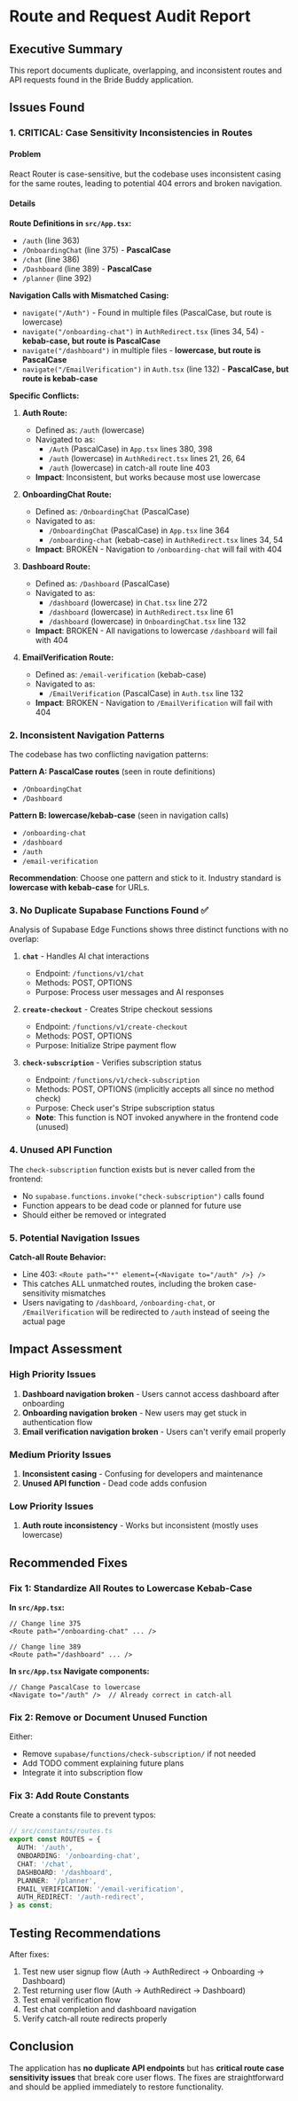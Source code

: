 # Route and Request Audit Report

## Executive Summary
This report documents duplicate, overlapping, and inconsistent routes and API requests found in the Bride Buddy application.

## Issues Found

### 1. **CRITICAL: Case Sensitivity Inconsistencies in Routes**

#### Problem
React Router is case-sensitive, but the codebase uses inconsistent casing for the same routes, leading to potential 404 errors and broken navigation.

#### Details

**Route Definitions in `src/App.tsx`:**
- `/auth` (line 363)
- `/OnboardingChat` (line 375) - **PascalCase**
- `/chat` (line 386)
- `/Dashboard` (line 389) - **PascalCase**
- `/planner` (line 392)

**Navigation Calls with Mismatched Casing:**
- `navigate("/Auth")` - Found in multiple files (PascalCase, but route is lowercase)
- `navigate("/onboarding-chat")` in `AuthRedirect.tsx` (lines 34, 54) - **kebab-case, but route is PascalCase**
- `navigate("/dashboard")` in multiple files - **lowercase, but route is PascalCase**
- `navigate("/EmailVerification")` in `Auth.tsx` (line 132) - **PascalCase, but route is kebab-case**

**Specific Conflicts:**

1. **Auth Route:**
   - Defined as: `/auth` (lowercase)
   - Navigated to as: 
     - `/Auth` (PascalCase) in `App.tsx` lines 380, 398
     - `/auth` (lowercase) in `AuthRedirect.tsx` lines 21, 26, 64
     - `/auth` (lowercase) in catch-all route line 403
   - **Impact**: Inconsistent, but works because most use lowercase

2. **OnboardingChat Route:**
   - Defined as: `/OnboardingChat` (PascalCase)
   - Navigated to as:
     - `/OnboardingChat` (PascalCase) in `App.tsx` line 364
     - `/onboarding-chat` (kebab-case) in `AuthRedirect.tsx` lines 34, 54
   - **Impact**: BROKEN - Navigation to `/onboarding-chat` will fail with 404

3. **Dashboard Route:**
   - Defined as: `/Dashboard` (PascalCase)
   - Navigated to as:
     - `/dashboard` (lowercase) in `Chat.tsx` line 272
     - `/dashboard` (lowercase) in `AuthRedirect.tsx` line 61
     - `/dashboard` (lowercase) in `OnboardingChat.tsx` line 132
   - **Impact**: BROKEN - All navigations to lowercase `/dashboard` will fail with 404

4. **EmailVerification Route:**
   - Defined as: `/email-verification` (kebab-case)
   - Navigated to as:
     - `/EmailVerification` (PascalCase) in `Auth.tsx` line 132
   - **Impact**: BROKEN - Navigation to `/EmailVerification` will fail with 404

### 2. **Inconsistent Navigation Patterns**

The codebase has two conflicting navigation patterns:

**Pattern A: PascalCase routes** (seen in route definitions)
- `/OnboardingChat`
- `/Dashboard`

**Pattern B: lowercase/kebab-case** (seen in navigation calls)
- `/onboarding-chat`
- `/dashboard`
- `/auth`
- `/email-verification`

**Recommendation**: Choose one pattern and stick to it. Industry standard is **lowercase with kebab-case** for URLs.

### 3. **No Duplicate Supabase Functions Found** ✅

Analysis of Supabase Edge Functions shows three distinct functions with no overlap:

1. **`chat`** - Handles AI chat interactions
   - Endpoint: `/functions/v1/chat`
   - Methods: POST, OPTIONS
   - Purpose: Process user messages and AI responses

2. **`create-checkout`** - Creates Stripe checkout sessions
   - Endpoint: `/functions/v1/create-checkout`
   - Methods: POST, OPTIONS
   - Purpose: Initialize Stripe payment flow

3. **`check-subscription`** - Verifies subscription status
   - Endpoint: `/functions/v1/check-subscription`
   - Methods: POST, OPTIONS (implicitly accepts all since no method check)
   - Purpose: Check user's Stripe subscription status
   - **Note**: This function is NOT invoked anywhere in the frontend code (unused)

### 4. **Unused API Function**

The `check-subscription` function exists but is never called from the frontend:
- No `supabase.functions.invoke("check-subscription")` calls found
- Function appears to be dead code or planned for future use
- Should either be removed or integrated

### 5. **Potential Navigation Issues**

**Catch-all Route Behavior:**
- Line 403: `<Route path="*" element={<Navigate to="/auth" />} />`
- This catches ALL unmatched routes, including the broken case-sensitivity mismatches
- Users navigating to `/dashboard`, `/onboarding-chat`, or `/EmailVerification` will be redirected to `/auth` instead of seeing the actual page

## Impact Assessment

### High Priority Issues
1. **Dashboard navigation broken** - Users cannot access dashboard after onboarding
2. **Onboarding navigation broken** - New users may get stuck in authentication flow
3. **Email verification navigation broken** - Users can't verify email properly

### Medium Priority Issues
1. **Inconsistent casing** - Confusing for developers and maintenance
2. **Unused API function** - Dead code adds confusion

### Low Priority Issues
1. **Auth route inconsistency** - Works but inconsistent (mostly uses lowercase)

## Recommended Fixes

### Fix 1: Standardize All Routes to Lowercase Kebab-Case

**In `src/App.tsx`:**
```tsx
// Change line 375
<Route path="/onboarding-chat" ... />

// Change line 389
<Route path="/dashboard" ... />
```

**In `src/App.tsx` Navigate components:**
```tsx
// Change PascalCase to lowercase
<Navigate to="/auth" />  // Already correct in catch-all
```

### Fix 2: Remove or Document Unused Function

Either:
- Remove `supabase/functions/check-subscription/` if not needed
- Add TODO comment explaining future plans
- Integrate it into subscription flow

### Fix 3: Add Route Constants

Create a constants file to prevent typos:
```typescript
// src/constants/routes.ts
export const ROUTES = {
  AUTH: '/auth',
  ONBOARDING: '/onboarding-chat',
  CHAT: '/chat',
  DASHBOARD: '/dashboard',
  PLANNER: '/planner',
  EMAIL_VERIFICATION: '/email-verification',
  AUTH_REDIRECT: '/auth-redirect',
} as const;
```

## Testing Recommendations

After fixes:
1. Test new user signup flow (Auth → AuthRedirect → Onboarding → Dashboard)
2. Test returning user flow (Auth → AuthRedirect → Dashboard)
3. Test email verification flow
4. Test chat completion and dashboard navigation
5. Verify catch-all route redirects properly

## Conclusion

The application has **no duplicate API endpoints** but has **critical route case sensitivity issues** that break core user flows. The fixes are straightforward and should be applied immediately to restore functionality.
